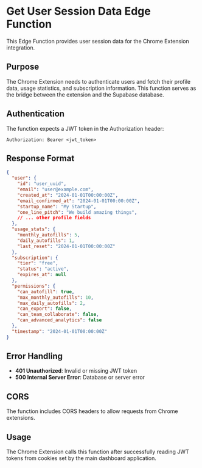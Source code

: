 # Get User Session Data Edge Function

This Edge Function provides user session data for the Chrome Extension integration.

## Purpose

The Chrome Extension needs to authenticate users and fetch their profile data, usage statistics, and subscription information. This function serves as the bridge between the extension and the Supabase database.

## Authentication

The function expects a JWT token in the Authorization header:
```
Authorization: Bearer <jwt_token>
```

## Response Format

```json
{
  "user": {
    "id": "user_uuid",
    "email": "user@example.com",
    "created_at": "2024-01-01T00:00:00Z",
    "email_confirmed_at": "2024-01-01T00:00:00Z",
    "startup_name": "My Startup",
    "one_line_pitch": "We build amazing things",
    // ... other profile fields
  },
  "usage_stats": {
    "monthly_autofills": 5,
    "daily_autofills": 1,
    "last_reset": "2024-01-01T00:00:00Z"
  },
  "subscription": {
    "tier": "free",
    "status": "active",
    "expires_at": null
  },
  "permissions": {
    "can_autofill": true,
    "max_monthly_autofills": 10,
    "max_daily_autofills": 2,
    "can_export": false,
    "can_team_collaborate": false,
    "can_advanced_analytics": false
  },
  "timestamp": "2024-01-01T00:00:00Z"
}
```

## Error Handling

- **401 Unauthorized**: Invalid or missing JWT token
- **500 Internal Server Error**: Database or server error

## CORS

The function includes CORS headers to allow requests from Chrome extensions.

## Usage

The Chrome Extension calls this function after successfully reading JWT tokens from cookies set by the main dashboard application.
